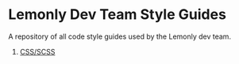 Lemonly Dev Team Style Guides
=============================

A repository of all code style guides used by the Lemonly dev team.

1. [CSS/SCSS](guides/scss.md)